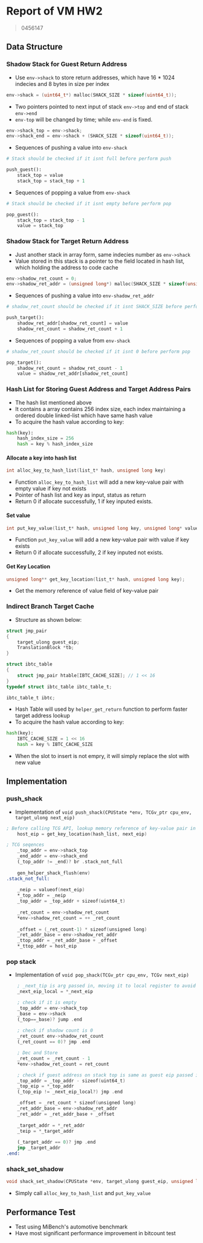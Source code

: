 
# Report of VM HW2

> 0456147

## Data Structure

### Shadow Stack for Guest Return Address

- Use `env->shack` to store return addresses, which have 16 * 1024 indecies and 8 bytes in size per index

````C
env->shack = (uint64_t*) malloc(SHACK_SIZE * sizeof(uint64_t));	
````

- Two pointers pointed to next input of stack `env->top` and end of stack `env->end`
- `env-top` will be changed by time; while `env-end` is fixed.

````C
env->shack_top = env->shack;
env->shack_end = env->shack + (SHACK_SIZE * sizeof(uint64_t));
````

- Sequences of pushing a value into `env-shack`

````python
# Stack should be checked if it isnt full before perform push

push_guest():
	stack_top = value
	stack_top = stack_top + 1
````

- Sequences of popping a value from `env-shack`

````python
# Stack should be checked if it isnt empty before perform pop

pop_guest():
	stack_top = stack_top - 1
	value = stack_top
````


### Shadow Stack for Target Return Address

- Just another stack in array form, same indecies number as `env->shack`
- Value stored in this stack is a pointer to the field located in hash list, which holding the address to code cache

````C
env->shadow_ret_count = 0;
env->shadow_ret_addr = (unsigned long*) malloc(SHACK_SIZE * sizeof(unsigned long));
````

- Sequences of pushing a value into `env-shadow_ret_addr`

````python
# shadow_ret_count should be checked if it isnt SHACK_SIZE before perform push

push_target():
	shadow_ret_addr[shadow_ret_count] = value
	shadow_ret_count = shadow_ret_count + 1
````

- Sequences of popping a value from `env-shack`

````python
# shadow_ret_count should be checked if it isnt 0 before perform pop

pop_target():
	shadow_ret_count = shadow_ret_count - 1
	value = shadow_ret_addr[shadow_ret_count]
````

### Hash List for Storing Guest Address and Target Address Pairs

- The hash list mentioned above
- It contains a array contains 256 index size, each index maintaining a ordered double linked-list which have same hash value
- To acquire the hash value according to key:

````python
hash(key):
	hash_index_size = 256
	hash = key % hash_index_size
```` 

#### Allocate a key into hash list

````C
int alloc_key_to_hash_list(list_t* hash, unsigned long key)
````

- Function `alloc_key_to_hash_list` will add a new key-value pair with empty value if key not exists
- Pointer of hash list and key as input, status as return
- Return 0 if allocate successfully, 1 if key inputed exists. 

#### Set value 
````C
int put_key_value(list_t* hash, unsigned long key, unsigned long* value)
````

- Function `put_key_value` will add a new key-value pair with value if key exists
- Return 0 if allocate successfully, 2 if key inputed not exists. 

#### Get Key Location
````C
unsigned long** get_key_location(list_t* hash, unsigned long key);
````

- Get the memory reference of value field of key-value pair

### Indirect Branch Target Cache

- Structure as shown below:

````C
struct jmp_pair
{
    target_ulong guest_eip;
    TranslationBlock *tb;
}

struct ibtc_table
{
    struct jmp_pair htable[IBTC_CACHE_SIZE]; // 1 << 16
}
typedef struct ibtc_table ibtc_table_t;

ibtc_table_t ibtc;
```` 

- Hash Table will used by `helper_get_return` function to perform faster target address lookup
- To acquire the hash value according to key:

````python
hash(key):
	IBTC_CACHE_SIZE = 1 << 16
	hash = key % IBTC_CACHE_SIZE
```` 

- When the slot to insert is not empry, it will simply replace the slot with new value


## Implementation

### push_shack

- Implementation of `void push_shack(CPUState *env, TCGv_ptr cpu_env, target_ulong next_eip)`
````asm
; Before calling TCG API, lookup memory reference of key-value pair in hash list
	host_eip = get_key_location(hash_list, next_eip)

; TCG seqences
	_top_addr = env->shack_top
	_end_addr = env->shack_end
	(_top_addr != _end)? br .stack_not_full
	
	gen_helper_shack_flush(env)
.stack_not_full:
	
	_neip = valueof(next_eip)
	*_top_addr = _neip
	_top_addr = _top_addr + sizeof(uint64_t)
	
	_ret_count = env->shadow_ret_count
	*env->shadow_ret_count = ++ _ret_count
	
	_offset = (_ret_count-1) * sizeof(unsigned long)
	_ret_addr_base = env->shadow_ret_addr
	_ttop_addr = _ret_addr_base + _offset
	*_ttop_addr = host_eip
````

### pop stack

- Implementation of `void pop_shack(TCGv_ptr cpu_env, TCGv next_eip)`
````asm
	; _next_tip is arg passed in, moving it to local register to avoid branch error
	_next_eip_local = *_next_eip

	; check if it is empty
	_top_addr = env->shack_top
	_base = env->shack
	(_top==_base)? jump .end
	
	; check if shadow count is 0
	_ret_count env->shadow_ret_count
	(_ret_count == 0)? jmp .end

	; Dec and Store
	_ret_count = _ret_count - 1
	*env->shadow_ret_count = ret_count

	; check if guest address on stack top is same as guest eip passed in
	_top_addr = _top_addr - sizeof(uint64_t)
	_top_eip = *_top_addr
	(_top_eip != _next_eip_local?) jmp .end

	_offset = _ret_count * sizeof(unsigned long)
	_ret_addr_base = env->shadow_ret_addr
	_ret_addr = _ret_addr_base + _offset
	
	_target_addr = *_ret_addr
	_teip = *_target_addr
	
	(_target_addr == 0)? jmp .end
	jmp _target_addr
.end: 
````

### shack_set_shadow
````C
void shack_set_shadow(CPUState *env, target_ulong guest_eip, unsigned long* host_eip)
````

- Simply call `alloc_key_to_hash_list` and `put_key_value`


## Performance Test

- Test using MiBench's automotive benchmark
- Have most significant performance improvement in bitcount test
